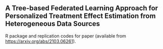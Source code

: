 ## A Tree-based Federated Learning Approach for Personalized Treatment Effect Estimation from Heterogeneous Data Sources

R package and replication codes for paper (available from https://arxiv.org/abs/2103.06261).
